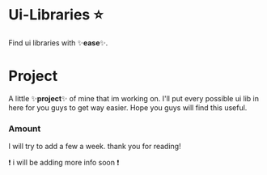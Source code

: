 # Ui-Libraries ⭐
Find ui libraries with ✨**ease**✨.

# Project
A little ✨**project**✨ of mine that im working on. I'll put every possible ui lib in here for you guys to get way easier. Hope you guys will find this useful.

### Amount
I will try to add a few a week. thank you for reading!

❗ i will be adding more info soon ❗
